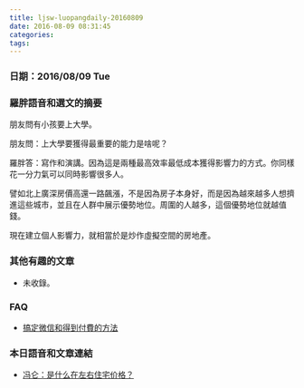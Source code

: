 ```yaml
---
title: ljsw-luopangdaily-20160809
date: 2016-08-09 08:31:45
categories:
tags:
---
```


### 日期：2016/08/09 Tue

### 羅胖語音和選文的摘要

朋友問有小孩要上大學。

朋友問：上大學要獲得最重要的能力是啥呢？

羅胖答：寫作和演講。因為這是兩種最高效率最低成本獲得影響力的方式。你同樣花一分力氣可以同時影響很多人。

譬如北上廣深房價高還一路飆漲，不是因為房子本身好，而是因為越來越多人想擠進這些城市，並且在人群中展示優勢地位。周圍的人越多，這個優勢地位就越值錢。

現在建立個人影響力，就相當於是炒作虛擬空間的房地產。


### 其他有趣的文章
- 未收錄。

### FAQ
- [搞定微信和得到付費的方法](http://hanscholem.tw/2016/07/22/WeChat-Go/)


### 本日語音和文章連結
- [冯仑：是什么在左右住宅价格？](https://wap.koudaitong.com/v2/showcase/feature?alias=i858sbvk&spm=m1470702091808136618582022.autoreply&redirect_count=1)
